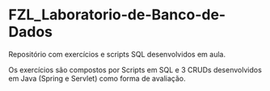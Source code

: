# FZL_Laboratorio-de-Banco-de-Dados
Repositório com exercícios e scripts SQL desenvolvidos em aula.

Os exercícios são compostos por Scripts em SQL e 3 CRUDs desenvolvidos em Java (Spring e Servlet) como forma de avaliação.
